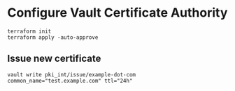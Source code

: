 # Configure Vault Certificate Authority

    terraform init
    terraform apply -auto-approve

## Issue new certificate

    vault write pki_int/issue/example-dot-com common_name="test.example.com" ttl="24h"
    